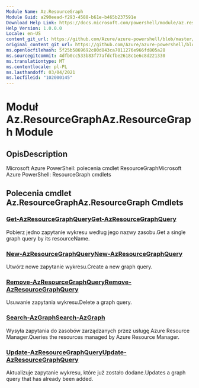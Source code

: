 ```yaml
---
Module Name: Az.ResourceGraph
Module Guid: a290eead-f293-4588-b61e-b465b237591e
Download Help Link: https://docs.microsoft.com/powershell/module/az.resourcegraph
Help Version: 1.0.0.0
Locale: en-US
content_git_url: https://github.com/Azure/azure-powershell/blob/master/src/ResourceGraph/ResourceGraph/help/Az.ResourceGraph.md
original_content_git_url: https://github.com/Azure/azure-powershell/blob/master/src/ResourceGraph/ResourceGraph/help/Az.ResourceGraph.md
ms.openlocfilehash: 5f25b5869692c00d843ca7011276e966fd805a28
ms.sourcegitcommit: 4dfb0cc533b83f77afdcfbe2618c1e6c8d221330
ms.translationtype: MT
ms.contentlocale: pl-PL
ms.lasthandoff: 03/04/2021
ms.locfileid: "102000145"
---
```

# <span data-ttu-id="e00ff-101">Moduł Az.ResourceGraph</span><span class="sxs-lookup"><span data-stu-id="e00ff-101">Az.ResourceGraph Module</span></span>
## <span data-ttu-id="e00ff-102">Opis</span><span class="sxs-lookup"><span data-stu-id="e00ff-102">Description</span></span>
<span data-ttu-id="e00ff-103">Microsoft Azure PowerShell: polecenia cmdlet ResourceGraph</span><span class="sxs-lookup"><span data-stu-id="e00ff-103">Microsoft Azure PowerShell: ResourceGraph cmdlets</span></span>

## <span data-ttu-id="e00ff-104">Polecenia cmdlet Az.ResourceGraph</span><span class="sxs-lookup"><span data-stu-id="e00ff-104">Az.ResourceGraph Cmdlets</span></span>
### [<span data-ttu-id="e00ff-105">Get-AzResourceGraphQuery</span><span class="sxs-lookup"><span data-stu-id="e00ff-105">Get-AzResourceGraphQuery</span></span>](Get-AzResourceGraphQuery.md)
<span data-ttu-id="e00ff-106">Pobierz jedno zapytanie wykresu według jego nazwy zasobu.</span><span class="sxs-lookup"><span data-stu-id="e00ff-106">Get a single graph query by its resourceName.</span></span>

### [<span data-ttu-id="e00ff-107">New-AzResourceGraphQuery</span><span class="sxs-lookup"><span data-stu-id="e00ff-107">New-AzResourceGraphQuery</span></span>](New-AzResourceGraphQuery.md)
<span data-ttu-id="e00ff-108">Utwórz nowe zapytanie wykresu.</span><span class="sxs-lookup"><span data-stu-id="e00ff-108">Create a new graph query.</span></span>

### [<span data-ttu-id="e00ff-109">Remove-AzResourceGraphQuery</span><span class="sxs-lookup"><span data-stu-id="e00ff-109">Remove-AzResourceGraphQuery</span></span>](Remove-AzResourceGraphQuery.md)
<span data-ttu-id="e00ff-110">Usuwanie zapytania wykresu.</span><span class="sxs-lookup"><span data-stu-id="e00ff-110">Delete a graph query.</span></span>

### [<span data-ttu-id="e00ff-111">Search-AzGraph</span><span class="sxs-lookup"><span data-stu-id="e00ff-111">Search-AzGraph</span></span>](Search-AzGraph.md)
<span data-ttu-id="e00ff-112">Wysyła zapytania do zasobów zarządzanych przez usługę Azure Resource Manager.</span><span class="sxs-lookup"><span data-stu-id="e00ff-112">Queries the resources managed by Azure Resource Manager.</span></span>

### [<span data-ttu-id="e00ff-113">Update-AzResourceGraphQuery</span><span class="sxs-lookup"><span data-stu-id="e00ff-113">Update-AzResourceGraphQuery</span></span>](Update-AzResourceGraphQuery.md)
<span data-ttu-id="e00ff-114">Aktualizuje zapytanie wykresu, które już zostało dodane.</span><span class="sxs-lookup"><span data-stu-id="e00ff-114">Updates a graph query that has already been added.</span></span>


